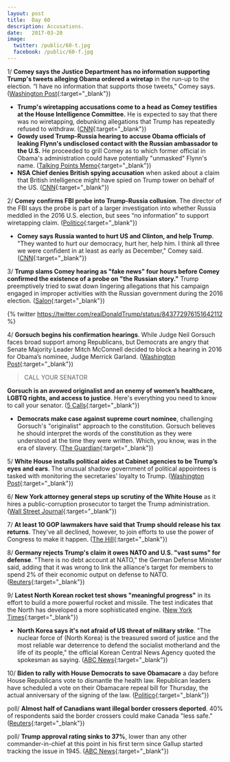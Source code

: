 ```yaml
---
layout: post
title:  Day 60
description: Accusations.
date:   2017-03-20
image:
  twitter: /public/60-t.jpg
  facebook: /public/60-f.jpg
---
```


1/ **Comey says the Justice Department has no information supporting Trump's tweets alleging Obama ordered a wiretap** in the run-up to the election. “I have no information that supports those tweets," Comey says. ([Washington Post](https://www.washingtonpost.com/world/national-security/fbi-director-to-testify-on-russian-interference-in-the-presidential-election/2017/03/20/cdea86ca-0ce2-11e7-9d5a-a83e627dc120_story.html){:target="_blank"})

* **Trump's wiretapping accusations come to a head as Comey testifies at the House Intelligence Committee.** He is expected to say that there was no wiretapping, debunking allegations that Trump has repeatedly refused to withdraw. ([CNN](http://www.cnn.com/2017/03/19/politics/house-intelligence-committee-hearing-russia-wiretapping/){:target="_blank"})
* **Gowdy used Trump-Russia hearing to accuse Obama officials of leaking Flynn's undisclosed contact with the Russian ambassador to the U.S.** He proceeded to grill Comey as to which former official in Obama's administration could have potentially "unmasked" Flynn's name. ([Talking Points Memo](http://talkingpointsmemo.com/livewire/gowdy-points-to-obama-officials-as-potential-flynn-leakers){:target="_blank"})
* **NSA Chief denies British spying accusation** when asked about a claim that British intelligence might have spied on Trump tower on behalf of the US. ([CNN](http://www.cnn.com/videos/politics/2017/03/20/hearing-on-russia-investigation-rogers-british-intelligence-allee.cnn/video/playlists/atv-comey-testifies-russia-hearing/){:target="_blank"})

2/ **Comey confirms FBI probe into Trump-Russia collusion**. The director of the FBI says the probe is part of a larger investigation into whether Russia meddled in the 2016 U.S. election, but sees “no information” to support wiretapping claim. ([Politico](https://secure.politico.com/story/2017/03/adam-schiff-trump-twitter-wiretapping-russia-ties-236249){:target="_blank"})

* **Comey says Russia wanted to hurt US and Clinton, and help Trump**. "They wanted to hurt our democracy, hurt her, help him. I think all three we were confident in at least as early as December," Comey said. ([CNN](http://www.cnn.com/2017/03/20/politics/comey-hearing-russia-wiretapping/index.html){:target="_blank"})

3/ **Trump slams Comey hearing as "fake news" four hours before Comey confirmed the existence of a probe on "the Russian story."** Trump preemptively tried to swat down lingering allegations that his campaign engaged in improper activities with the Russian government during the 2016 election. ([Salon](https://www.salon.com/2017/03/20/trump-declares-fake-news-before-fbi-director-james-comeys-testimony-on-trump-russia-connections/){:target="_blank"})

{% twitter https://twitter.com/realDonaldTrump/status/843772976151642112 %}

4/ **Gorsuch begins his confirmation hearings**. While Judge Neil Gorsuch faces broad support among Republicans, but Democrats are angry that Senate Majority Leader Mitch McConnell decided to block a hearing in 2016 for Obama’s nominee, Judge Merrick Garland. ([Washington Post](https://www.washingtonpost.com/powerpost/gorsuch-begins-his-confirmation-hearings-monday-with-broad-support-among-republicans/2017/03/19/c9f7cef0-0d01-11e7-9d5a-a83e627dc120_story.html){:target="_blank"})

> CALL YOUR SENATOR
>
**Gorsuch is an avowed originalist and an enemy of women’s healthcare, LGBTQ rights, and access to justice**. Here's everything you need to know to call your senator. ([5 Calls](https://5calls.org/#issue/rec3Vic9f51I7oI41){:target="_blank"})
>

* **Democrats make case against supreme court nominee**, challenging Gorsuch's "originalist" approach to the constitution. Gorsuch believes he should interpret the words of the constitution as they were understood at the time they were written. Which, you know, was in the era of slavery. ([The Guardian](https://www.theguardian.com/law/2017/mar/20/neil-gorsuch-hearing-democrats-supreme-court-senate){:target="_blank"})

5/ **White House installs political aides at Cabinet agencies to be Trump’s eyes and ears**. The unusual shadow government of political appointees is tasked with monitoring the secretaries' loyalty to Trump. ([Washington Post](https://www.washingtonpost.com/powerpost/white-house-installs-political-aides-at-cabinet-agencies-to-be-trumps-eyes-and-ears/2017/03/19/68419f0e-08da-11e7-93dc-00f9bdd74ed1_story.html){:target="_blank"})

6/ **New York attorney general steps up scrutiny of the White House** as it hires a public-corruption prosecutor to target the Trump administration. ([Wall Street Journal](https://www.wsj.com/articles/new-york-attorney-general-steps-up-scrutiny-of-white-house-1489964489){:target="_blank"})

7/ **At least 10 GOP lawmakers have said that Trump should release his tax returns**. They've all declined, however, to join efforts to use the power of Congress to make it happen. ([The Hill](http://thehill.com/homenews/house/324572-republicans-take-heat-on-trumps-tax-returns){:target="_blank"})

8/ **Germany rejects Trump's claim it owes NATO and U.S. "vast sums" for defense**. "There is no debt account at NATO," the German Defense Minister said, adding that it was wrong to link the alliance's target for members to spend 2% of their economic output on defense to NATO. ([Reuters](http://www.reuters.com/article/us-usa-trump-germany-defence-idUSKBN16Q0D8){:target="_blank"})

9/ **Latest North Korean rocket test shows "meaningful progress"** in its effort to build a more powerful rocket and missile. The test indicates that the North has developed a more sophisticated engine. ([New York Times](https://www.nytimes.com/2017/03/20/world/asia/north-korea-missile-test-rocket-engine.html){:target="_blank"})

* **North Korea says it's not afraid of US threat of military strike**. "The nuclear force of (North Korea) is the treasured sword of justice and the most reliable war deterrence to defend the socialist motherland and the life of its people," the official Korean Central News Agency quoted the spokesman as saying. ([ABC News](http://abcnews.go.com/International/wireStory/nkorea-afraid-us-threat-military-strike-46257272){:target="_blank"})

10/ **Biden to rally with House Democrats to save Obamacare** a day before House Republicans vote to dismantle the health law. Republican leaders have scheduled a vote on their Obamacare repeal bill for Thursday, the actual anniversary of the signing of the law. ([Politico](https://secure.politico.com/story/2017/03/joe-biden-obamacare-rally-dc-236253){:target="_blank"})

poll/ **Almost half of Canadians want illegal border crossers deported**. 40% of respondents said the border crossers could make Canada "less safe." ([Reuters](http://www.reuters.com/article/us-canada-immigration-poll-exclusive-idUSKBN16R0SK){:target="_blank"})

poll/ **Trump approval rating sinks to 37%**, lower than any other commander-in-chief at this point in his first term since Gallup started tracking the issue in 1945. ([ABC News](http://abcnews.go.com/Politics/trump-approval-rating-sinks-low/story?id=46243176){:target="_blank"})